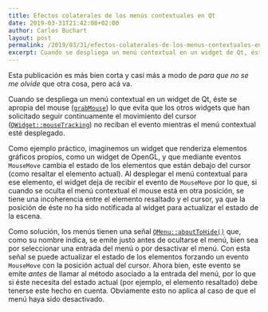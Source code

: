 ```yaml
---
title: Efectos colaterales de los menús contextuales en Qt
date: 2019-03-31T21:42:08+02:00
author: Carlos Buchart
layout: post
permalink: /2019/03/31/efectos-colaterales-de-los-menus-contextuales-en-qt/
excerpt: Cuando se despliega un menú contextual en un widget de Qt, éste se apropia del mouse lo que evita que los otros widgets que han solicitado seguir continuamente el movimiento del cursor no reciban el evento mientras el menú contextual esté desplegado. En esta entrada explicamos cómo solucionar este problema.
---
```

Esta publicación es más bien corta y casi más a modo de _para que no se me olvide_ que otra cosa, pero acá va.

Cuando se despliega un menú contextual en un widget de Qt, éste se apropia del mouse ([`grabMouse`](https://doc.qt.io/qt-5/qwidget.html#grabMouse)) lo que evita que los otros widgets que han solicitado seguir continuamente el movimiento del cursor ([`QWidget::mouseTracking`](https://doc.qt.io/qt-5/qwidget.html#mouseTracking-prop)) no reciban el evento mientras el menú contextual esté desplegado.

Como ejemplo práctico, imaginemos un widget que renderiza elementos gráficos propios, como un widget de OpenGL, y que mediante eventos `MouseMove` cambia el estado de los elementos que están debajo del cursor (como resaltar el elemento actual). Al desplegar el menú contextual para ese elemento, el widget deja de recibir el evento de `MouseMove` por lo que, si cuando se oculta el menú contextual el mouse está en otra posición, se tiene una incoherencia entre el elemento resaltado y el cursor, ya que la posición de éste no ha sido notificada al widget para actualizar el estado de la escena.

Como solución, los menús tienen una señal [`QMenu::aboutToHide()`](https://doc.qt.io/qt-5/qmenu.html#aboutToHide) que, como su nombre indica, se emite justo antes de ocultarse el menú, bien sea por seleccionar una entrada del menú o por desactivar el menú. Con esta señal se puede actualizar el estado de los elementos forzando un evento `MouseMove` con la posición actual del cursor. Ahora bien, este evento se emite *antes* de llamar al método asociado a la entrada del menú, por lo que si éste necesita del estado actual (por ejemplo, el elemento resaltado) debe tenerse este hecho en cuenta. Obviamente esto no aplica al caso de que el menú haya sido desactivado.
